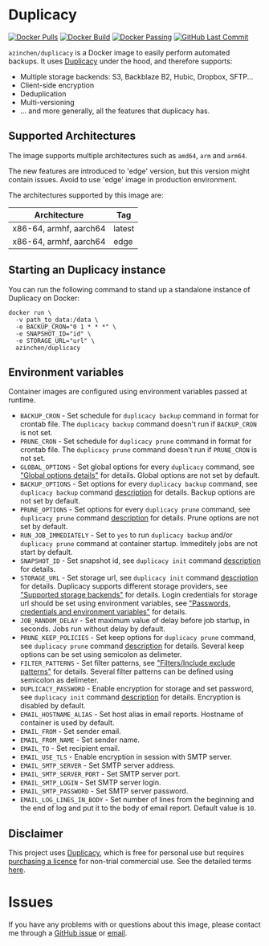 # Duplicacy

[![Docker Pulls][dockerhub-pulls]][dockerhub-link]
[![Docker Build][dockerhub-build]][dockerhub-link]
[![Docker Passing][dockerhub-passing]][dockerhub-link]
[![GitHub Last Commit][github-lastcommit]][github-link]

`azinchen/duplicacy` is a Docker image to easily perform automated backups. It uses [Duplicacy][duplicacy-home] under the hood, and therefore supports:

- Multiple storage backends: S3, Backblaze B2, Hubic, Dropbox, SFTP...
- Client-side encryption
- Deduplication
- Multi-versioning
- ... and more generally, all the features that duplicacy has.

## Supported Architectures

The image supports multiple architectures such as `amd64`, `arm` and `arm64`.

The new features are introduced to 'edge' version, but this version might contain issues. Avoid to use 'edge' image in production environment.

The architectures supported by this image are:

| Architecture | Tag |
| :----: | --- |
| x86-64, armhf, aarch64 | latest |
| x86-64, armhf, aarch64 | edge |

## Starting an Duplicacy instance

You can run the following command to stand up a standalone instance of Duplicacy on Docker:

```
docker run \
  -v path_to_data:/data \
  -e BACKUP_CRON="0 1 * * *" \
  -e SNAPSHOT_ID="id" \
  -e STORAGE_URL="url" \
  azinchen/duplicacy
```

## Environment variables

Container images are configured using environment variables passed at runtime.

 * `BACKUP_CRON`             - Set schedule for `duplicacy backup` command in format for crontab file. The `duplicacy backup` command doesn't run if `BACKUP_CRON` is not set.
 * `PRUNE_CRON`              - Set schedule for `duplicacy prune` command in format for crontab file. The `duplicacy prune` command doesn't run if `PRUNE_CRON` is not set.
 * `GLOBAL_OPTIONS`          - Set global options for every `duplicacy` command, see ["Global options details"][duplicacy-global-options] for details. Global options are not set by default.
 * `BACKUP_OPTIONS`          - Set options for every `duplicacy backup` command, see `duplicacy backup` command [description][duplicacy-backup] for details. Backup options are not set by default.
 * `PRUNE_OPTIONS`           - Set options for every `duplicacy prune` command, see `duplicacy prune` command [description][duplicacy-prune] for details. Prune options are not set by default.
 * `RUN_JOB_IMMEDIATELY`     - Set to `yes` to run `duplicacy backup` and/or `duplicacy prune` command at container startup. Immeditely jobs are not start by default.
 * `SNAPSHOT_ID`             - Set snapshot id, see `duplicacy init` command [description][duplicacy-init] for details.
 * `STORAGE_URL`             - Set storage url, see `duplicacy init` command [description][duplicacy-init] for details. Duplicacy supports different storage providers, see ["Supported storage backends"][duplicacy-storage] for details. Login credentials for storage url should be set using environment variables, see ["Passwords, credentials and environment variables"][duplicacy-variables] for details.
 * `JOB_RANDOM_DELAY`        - Set maximum value of delay before job startup, in seconds. Jobs run without delay by default.
 * `PRUNE_KEEP_POLICIES`     - Set keep options for `duplicacy prune` command, see `duplicacy prune` command [description][duplicacy-prune] for details. Several keep options can be set using semicolon as delimeter.
 * `FILTER_PATTERNS`         - Set filter patterns, see ["Filters/Include exclude patterns"][duplicacy-filters] for details. Several filter patterns can be defined using semicolon as delimeter.
 * `DUPLICACY_PASSWORD`      - Enable encryption for storage and set password, see `duplicacy init` command [description][duplicacy-init] for details. Encryption is disabled by default.
 * `EMAIL_HOSTNAME_ALIAS`    - Set host alias in email reports. Hostname of container is used by default.
 * `EMAIL_FROM`              - Set sender email.
 * `EMAIL_FROM_NAME`         - Set sender name.
 * `EMAIL_TO`                - Set recipient email.
 * `EMAIL_USE_TLS`           - Enable encryption in session with SMTP server.
 * `EMAIL_SMTP_SERVER`       - Set SMTP server address.
 * `EMAIL_SMTP_SERVER_PORT`  - Set SMTP server port.
 * `EMAIL_SMTP_LOGIN`        - Set SMTP server login.
 * `EMAIL_SMTP_PASSWORD`     - Set SMTP server password.
 * `EMAIL_LOG_LINES_IN_BODY` - Set number of lines from the beginning and the end of log and put it to the body of email report. Default value is `10`.

## Disclaimer

This project uses [Duplicacy][duplicacy-home], which is free for personal use but requires [purchasing a licence][duplicacy-purchase] for non-trial commercial use. See the detailed terms [here][duplicacy-license].

# Issues

If you have any problems with or questions about this image, please contact me through a [GitHub issue][github-issues] or [email][email-link].

[dockerhub-pulls]: https://img.shields.io/docker/pulls/azinchen/duplicacy
[dockerhub-build]: https://img.shields.io/docker/cloud/automated/azinchen/duplicacy
[dockerhub-passing]: https://img.shields.io/docker/cloud/build/azinchen/duplicacy
[dockerhub-link]: https://hub.docker.com/repository/docker/azinchen/duplicacy
[github-lastcommit]: https://img.shields.io/github/last-commit/azinchen/duplicacy
[github-link]: https://github.com/azinchen/duplicacy
[github-issues]: https://github.com/azinchen/duplicacy/issues
[duplicacy-home]: https://duplicacy.com
[duplicacy-license]: https://github.com/gilbertchen/duplicacy/blob/master/LICENSE.md
[duplicacy-purchase]: https://duplicacy.com/buy.html
[duplicacy-forum]: https://forum.duplicacy.com
[duplicacy-storage]: https://forum.duplicacy.com/t/supported-storage-backends/1107
[duplicacy-global-options]: https://forum.duplicacy.com/t/global-options-details/1087
[duplicacy-init]: https://forum.duplicacy.com/t/init-command-details/1090
[duplicacy-backup]: https://forum.duplicacy.com/t/backup-command-details/1077
[duplicacy-prune]: https://forum.duplicacy.com/t/prune-command-details/1005
[duplicacy-filters]: https://forum.duplicacy.com/t/filters-include-exclude-patterns/1089
[duplicacy-variables]: https://forum.duplicacy.com/t/passwords-credentials-and-environment-variables/1094
[email-link]: mailto:alexander@zinchenko.com